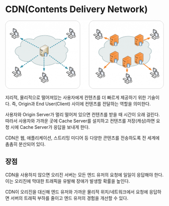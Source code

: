 # CDN(Contents Delivery Network)

![](../../.gitbook/assets/interview/network/NCDN_-_CDN.png)

지리적, 물리적으로 떨어져있는 사용자에게 컨텐츠를 더 빠르게 제공하기 위한 기술이다. 즉, Origin과 End User(Client) 사이에 컨텐츠를 전달하는 역할을 의미한다.

사용자와 Origin Server가 멀리 떨어져 있으면 컨텐츠를 받을 때 시간이 오래 걸린다. 따라서 사용자와 가까운 곳에 Cache Server를 설치하고 컨텐츠를 저장(캐싱)하면 요청 시에 Cache Server가 응답을 보내게 한다.

CDN은 웹, 애플리케이션, 스트리밍 미디어 등 다양한 콘텐츠를 전송하도록 전 세계에 촘촘히 분산되어 있다.

## 장점

CDN을 사용하지 않으면 오리진 서버는 모든 엔드 유저의 요청에 일일이 응답해야 한다. 이는 오리진에 막대한 트래픽을 유발해 장애가 발생할 확률을 높인다. 

CDN이 오리진을 대신해 엔드 유저와 가까운 물리적 위치/네트워크에서 요청에 응답하면 서버의 트래픽 부하를 줄이고 엔드 유저의 경험을 개선할 수 있다.